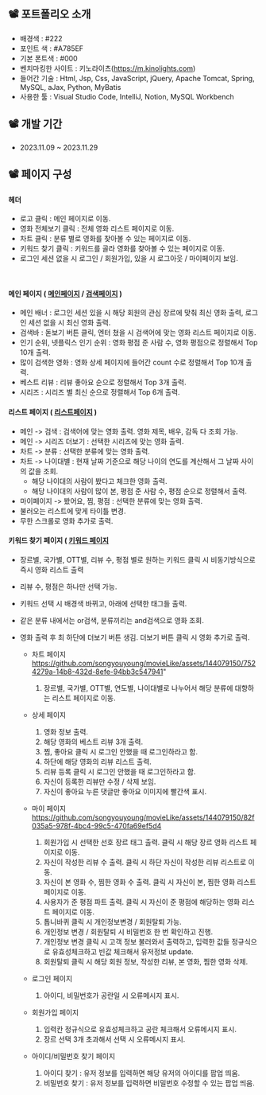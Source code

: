 ## 📽️ 포트폴리오 소개
   - 배경색 : #222
   - 포인트 색 : #A785EF
   - 기본 폰트색 : #000
   - 벤치마킹한 사이트 : 키노라이츠(https://m.kinolights.com)
   - 들어간 기술 : Html, Jsp, Css, JavaScript, jQuery, Apache Tomcat, Spring, MySQL, aJax, Python, MyBatis
   - 사용한 툴 : Visual Studio Code, IntelliJ, Notion, MySQL Workbench

## 📽️ 개발 기간
- 2023.11.09 ~ 2023.11.29

## 📽️ 페이지 구성
#### 헤더
- 로고 클릭 : 메인 페이지로 이동.
- 영화 전체보기 클릭 : 전체 영화 리스트 페이지로 이동.
- 차트 클릭 : 분류 별로 영화를 찾아볼 수 있는 페이지로 이동.
- 키워드 찾기 클릭 : 키워드를 골라 영화를 찾아볼 수 있는 페이지로 이동.
- 로그인 세션 없을 시 로그인 / 회원가입, 있을 시 로그아웃 / 마이페이지 보임.
<br>

#### 메인 페이지 ( <a href="https://github.com/songyouyoung/movieLike/assets/144079150/d8c73b20-2639-44d3-b2ae-3ee66f73f06e">메인페이지</a> / <a href="https://github.com/songyouyoung/movieLike/assets/144079150/57980a38-b8cb-4e6c-b25c-31fb6d9bdae9">검색페이지</a> )
- 메인 배너 : 로그인 세션 있을 시 해당 회원의 관심 장르에 맞춰 최신 영화 출력, 로그인 세션 없을 시 최신 영화 출력.
-  검색바 : 돋보기 버튼 클릭, 엔터 쳤을 시 검색어에 맞는 영화 리스트 페이지로 이동.
- 인기 순위, 넷플릭스 인기 순위 : 영화 평점 준 사람 수, 영화 평점으로 정렬해서 Top 10개 출력.
- 많이 검색한 영화 : 영화 상세 페이지에 들어간 count 수로 정렬해서 Top 10개 출력.
- 베스트 리뷰 : 리뷰 좋아요 순으로 정렬해서 Top 3개 출력.
- 시리즈 : 시리즈 별 최신 순으로 정렬해서 Top 6개 출력.

#### 리스트 페이지 ( <a href="https://github.com/songyouyoung/movieLike/assets/144079150/b11a99dc-6147-44fb-9732-6dd98d793435">리스트페이지</a> )
- 메인 -> 검색 : 검색어에 맞는 영화 출력. 영화 제목, 배우, 감독 다 조회 가능. 
- 메인 -> 시리즈 더보기 : 선택한 시리즈에 맞는 영화 출력. 
- 차트 -> 분류 : 선택한 분류에 맞는 영화 출력. 
- 차트 -> 나이대별 : 현재 날짜 기준으로 해당 나이의 연도를 계산해서 그 날짜 사이의 값을 조회.
	- 해당 나이대의 사람이 봤다고 체크한 영화 출력. 
	- 해당 나이대의 사람이 많이 본, 평점 준 사람 수, 평점 순으로 정렬해서 출력.
- 마이페이지 -> 봤어요, 찜, 평점 : 선택한 분류에 맞는 영화 출력. 
- 불러오는 리스트에 맞게 타이틀 변경.
- 무한 스크롤로 영화 추가로 출력. 

#### 키워드 찾기 페이지 ( <a href="https://github.com/songyouyoung/movieLike/assets/144079150/0f50f109-4d7a-41e8-8282-4fb88cef9a0b">키워드 페이지</a>
- 장르별, 국가별, OTT별, 리뷰 수, 평점 별로 원하는 키워드 클릭 시 비동기방식으로 즉시 영화 리스트 출력
- 리뷰 수, 평점은 하나만 선택 가능. 
- 키워드 선택 시 배경색 바뀌고, 아래에 선택한 태그들 출력. 
- 같은 분류 내에서는 or검색, 분류끼리는 and검색으로 영화 조회. 
- 영화 출력 후 최 하단에 더보기 버튼 생김. 더보기 버튼 클릭 시 영화 추가로 출력. 

   	- 차트 페이지
	     	https://github.com/songyouyoung/movieLike/assets/144079150/7524279a-14b8-432d-8efe-94bb3c547941"
		1. 장르별, 국가별, OTT별, 연도별, 나이대별로 나누어서 해당 분류에 대항하는 리스트 페이지로 이동. 

   	- 상세 페이지
		1. 영화 정보 출력. 
		2. 해당 영화의 베스트 리뷰 3개 출력. 
		3. 찜, 좋아요 클릭 시 로그인 안했을 때 로그인하라고 함. 
		4. 하단에 해당 영화의 리뷰 리스트 출력. 
		5. 리뷰 등록 클릭 시 로그인 안했을 때 로그인하라고 함.
		6. 자신이 등록한 리뷰만 수정 / 삭제 보임. 
		7. 자신이 좋아요 누른 댓글만 좋아요 이미지에 빨간색 표시. 

   	- 마이 페이지
	     	https://github.com/songyouyoung/movieLike/assets/144079150/82f035a5-978f-4bc4-99c5-470fa69ef5d4
		1. 회원가입 시 선택한 선호 장르 태그 출력. 클릭 시 해당 장르 영화 리스트 페이지로 이동.
		2. 자신이 작성한 리뷰 수 출력. 클릭 시 하단 자신이 작성한 리뷰 리스트로 이동.
		3. 자신이 본 영화 수, 찜한 영화 수 출력. 클릭 시 자신이 본, 찜한 영화 리스트 페이지로 이동. 
		4. 사용자가 준 평점 파트 출력. 클릭 시 자신이 준 평점에 해당하는 영화 리스트 페이지로 이동. 
		5. 톱니바퀴 클릭 시 개인정보변경 / 회원탈퇴 가능. 
		6. 개인정보 변경 / 회원탈퇴 시 비밀번호 한 번 확인하고 진행. 
		7. 개인정보 변경 클릭 시 고객 정보 불러와서 출력하고, 입력한 값들 정규식으로 유효성체크하고 빈값 체크해서 유저정보 update. 
		8. 회원탈퇴 클릭 시 해당 회원 정보, 작성한 리뷰, 본 영화, 찜한 영화 삭제. 

	- 로그인 페이지
		1. 아이디, 비밀번호가 공란일 시 오류메시지 표시.

	- 회원가입 페이지
		1. 입력칸 정규식으로 유효성체크하고 공란 체크해서 오류메시지 표시.
		2. 장르 선택 3개 초과해서 선택 시 오류메시지 표시.

	- 아이디/비밀번호 찾기 페이지
		1. 아이디 찾기 : 유저 정보를 입력하면 해당 유저의 아이디를 팝업 띄움.
		2. 비밀번호 찾기 : 유저 정보를 입력하면 비밀번호 수정할 수 있는 팝업 띄움.
